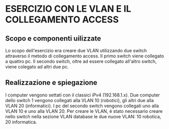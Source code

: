 # ESERCIZIO CON LE VLAN E IL COLLEGAMENTO ACCESS

## Scopo e componenti uilizzate
Lo scopo dell'esercizio era creare due VLAN utilizzando due switch attraverso il metodo di collegamento access.
Il primo switch viene collegato a quattro pc.
Il secondo switch, oltre ad essere collegato all'altro switch, viene colegato ad altri due pc.

## Realizzazione e spiegazione
I computer vengono settati con il classici iPv4 (192.168.1.x).
Due computer dello switch 1 vengono collegati alla VLAN 10 (robotici), gli altri due alla VLAN 20 (informatici).
I pc del secondo switch vengono collegati uno alla VLAN 10 e uno alla VLAN 20.
Per creare le VLAN, è stato necessario creare nello switch nella sezione VLAN database le due nuove VLAN: 10 robotica, 20 informatica.
